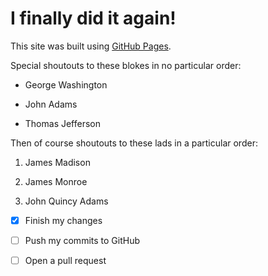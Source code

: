 # I finally did it again!

This site was built using [GitHub Pages](https://pages.github.com/).

Special shoutouts to these blokes in no particular order:

- George Washington
- John Adams
- Thomas Jefferson

Then of course shoutouts to these lads in a particular order:

1. James Madison
2. James Monroe
3. John Quincy Adams

- [x] Finish my changes
- [ ] Push my commits to GitHub
- [ ] Open a pull request